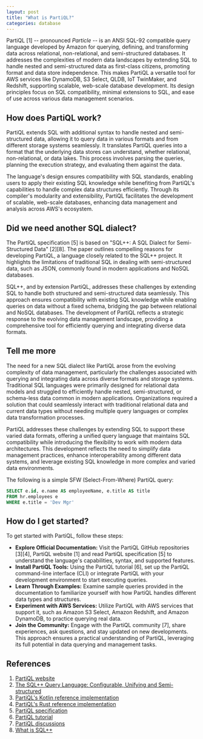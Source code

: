 ```yaml
---
layout: post
title: "What is PartiQL?"
categories: database
---
```


PartiQL [1] -- pronounced _Particle_ -- is an ANSI SQL-92 compatible query language developed by Amazon for querying, defining, and transforming data across relational, non-relational, and semi-structured databases. It addresses the complexities of modern data landscapes by extending SQL to handle nested and semi-structured data as first-class citizens, promoting format and data store independence. This makes PartiQL a versatile tool for AWS services like DynamoDB, S3 Select, QLDB, IoT TwinMaker, and Redshift, supporting scalable, web-scale database development. Its design principles focus on SQL compatibility, minimal extensions to SQL, and ease of use across various data management scenarios.

## How does PartiQL work?

PartiQL extends SQL with additional syntax to handle nested and semi-structured data, allowing it to query data in various formats and from different storage systems seamlessly. It translates PartiQL queries into a format that the underlying data stores can understand, whether relational, non-relational, or data lakes. This process involves parsing the queries, planning the execution strategy, and evaluating them against the data.

The language's design ensures compatibility with SQL standards, enabling users to apply their existing SQL knowledge while benefiting from PartiQL's capabilities to handle complex data structures efficiently. Through its compiler's modularity and extensibility, PartiQL facilitates the development of scalable, web-scale databases, enhancing data management and analysis across AWS's ecosystem.

## Did we need another SQL dialect?

The PartiQL specification [5] is based on "SQL++: A SQL Dialect for Semi-Structured Data" [2][8]. The paper outlines compelling reasons for developing PartiQL, a language closely related to the SQL++ project. It highlights the limitations of traditional SQL in dealing with semi-structured data, such as JSON, commonly found in modern applications and NoSQL databases.

SQL++, and by extension PartiQL, addresses these challenges by extending SQL to handle both structured and semi-structured data seamlessly. This approach ensures compatibility with existing SQL knowledge while enabling queries on data without a fixed schema, bridging the gap between relational and NoSQL databases. The development of PartiQL reflects a strategic response to the evolving data management landscape, providing a comprehensive tool for efficiently querying and integrating diverse data formats.

## Tell me more

The need for a new SQL dialect like PartiQL arose from the evolving complexity of data management, particularly the challenges associated with querying and integrating data across diverse formats and storage systems. Traditional SQL languages were primarily designed for relational data models and struggled to efficiently handle nested, semi-structured, or schema-less data common in modern applications. Organizations required a solution that could seamlessly interact with traditional relational data and current data types without needing multiple query languages or complex data transformation processes.

PartiQL addresses these challenges by extending SQL to support these varied data formats, offering a unified query language that maintains SQL compatibility while introducing the flexibility to work with modern data architectures. This development reflects the need to simplify data management practices, enhance interoperability among different data systems, and leverage existing SQL knowledge in more complex and varied data environments.

The following is a simple SFW (Select-From-Where) PartiQL query:

```sql
SELECT e.id, e.name AS employeeName, e.title AS title
FROM hr.employees e
WHERE e.title = 'Dev Mgr'
```

## How do I get started?

To get started with PartiQL, follow these steps:

- **Explore Official Documentation:** Visit the PartiQL GitHub repositories [3][4], PartiQL website [1] and read PartiQL specification [5] to understand the language's capabilities, syntax, and supported features.
- **Install PartiQL Tools:** Using the PartiQL tutorial [6], set up the PartiQL command-line interface (CLI) or integrate PartiQL with your development environment to start executing queries.
- **Learn Through Examples:** Examine sample queries provided in the documentation to familiarize yourself with how PartiQL handles different data types and structures.
- **Experiment with AWS Services:** Utilize PartiQL with AWS services that support it, such as Amazon S3 Select, Amazon Redshift, and Amazon DynamoDB, to practice querying real data.
- **Join the Community:** Engage with the PartiQL community [7], share experiences, ask questions, and stay updated on new developments.
  This approach ensures a practical understanding of PartiQL, leveraging its full potential in data querying and management tasks.

## References

1. [PartiQL website](https://partiql.org)
2. [The SQL++ Query Language: Configurable, Unifying and Semi-structured](https://arxiv.org/pdf/1405.3631.pdf)
3. [PartiQL's Kotlin reference implementation](https://github.com/partiql/partiql-lang-kotlin)
4. [PartiQL's Rust reference implementation](https://github.com/partiql/partiql-lang-rust)
5. [PartiQL specification](https://partiql.org/assets/PartiQL-Specification.pdf)
6. [PartiQL tutorial](https://partiql.org/tutorial.html)
7. [PartiQL discussions](https://github.com/orgs/partiql/discussions)
8. [What is SQL++](https://sahays.github.io/database/2021/10/30/what-is-sql++.html)
